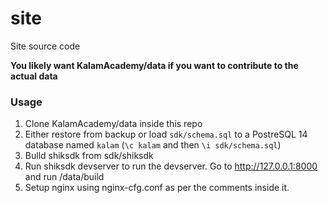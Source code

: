 # site

Site source code

**You likely want KalamAcademy/data if you want to contribute to the actual data**

### Usage

1. Clone KalamAcademy/data inside this repo
2. Either restore from backup or load ``sdk/schema.sql`` to a PostreSQL 14 database named ``kalam`` (``\c kalam`` and then ``\i sdk/schema.sql``)
3. Bulld shiksdk from sdk/shiksdk
3. Run shiksdk devserver to run the devserver. Go to http://127.0.0.1:8000 and run /data/build
4. Setup nginx using nginx-cfg.conf as per the comments inside it.